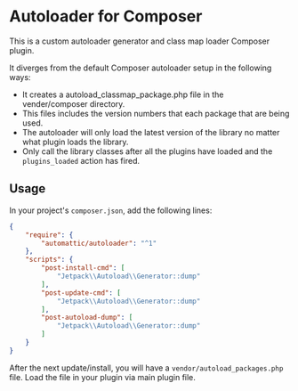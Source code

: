 Autoloader for Composer
=====================================

This is a custom autoloader generator and class map loader Composer plugin.

It diverges from the default Composer autoloader setup in the following ways:

* It creates a autoload_classmap_package.php file in the vender/composer directory.
* This files includes the version numbers that each package that are being used. 
* The autoloader will only load the latest version of the library no matter what plugin loads the library. 
* Only call the library classes after all the plugins have loaded and the `plugins_loaded` action has fired. 


Usage
-----

In your project's `composer.json`, add the following lines:

```json
{
    "require": {
        "automattic/autoloader": "^1"
    },
    "scripts": {
        "post-install-cmd": [
            "Jetpack\\Autoload\\Generator::dump"
        ],
        "post-update-cmd": [
            "Jetpack\\Autoload\\Generator::dump"
        ],
        "post-autoload-dump": [
            "Jetpack\\Autoload\\Generator::dump"
        ]
    }
}
```

After the next update/install, you will have a `vendor/autoload_packages.php` file. 
Load the file in your plugin via main plugin file.



